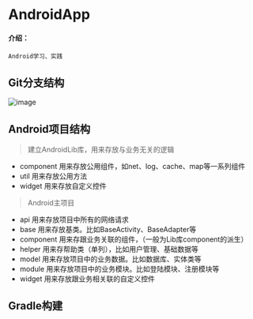 # AndroidApp
#### 介绍：
    Android学习、实践
    
## Git分支结构
![image](https://github.com/pengzhiming/AndroidApp/blob/feture/ft-pzm-dev1.0/app/src/main/assets/git_branch.png)

## Android项目结构
> 建立AndroidLib库，用来存放与业务无关的逻辑
* component 用来存放公用组件，如net、log、cache、map等一系列组件
* util 用来存放公用方法
* widget 用来存放自定义控件
> Android主项目
* api  用来存放项目中所有的网络请求
* base 用来存放基类。比如BaseActivity、BaseAdapter等
* component 用来存跟业务关联的组件，（一般为Lib库component的派生）
* helper 用来存帮助类（单列），比如用户管理、基础数据等
* model 用来存放项目中的业务数据。比如数据库、实体类等
* module 用来存放项目中的业务模块。比如登陆模块、注册模块等
* widget 用来存放跟业务相关联的自定义控件

## Gradle构建